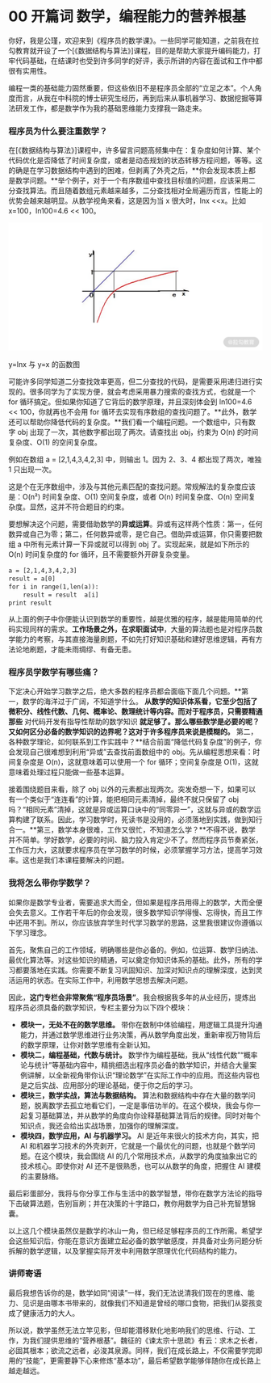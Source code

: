 # 00 开篇词 数学，编程能力的营养根基

你好，我是公瑾，欢迎来到《程序员的数学课》。一些同学可能知道，之前我在拉勾教育就开设了一个\[《数据结构与算法》\]课程，目的是帮助大家提升编码能力，打牢代码基础，在结课时也受到许多同学的好评，表示所讲的内容在面试和工作中都很有实用性。

编程一类的基础能力固然重要，但这些依旧不是程序员全部的“立足之本”。个人角度而言，从我在中科院的博士研究生经历，再到后来从事机器学习、数据挖掘等算法研发工作，都是数学作为我的基础思维能力支撑我一路走来。

### 程序员为什么要注重数学？

在\[《数据结构与算法》\]课程中，许多留言问题高频集中在：复杂度如何计算、某个代码优化是否降低了时间复杂度，或者是动态规划的状态转移方程问题，等等。这的确是在学习数据结构中遇到的困难，但剥离了外壳之后，**你会发现本质上都是数学问题。**举个例子，对于一个有序数组中查找目标值的问题，应该采用二分查找算法。而且随着数组元素越来越多，二分查找相对全局遍历而言，性能上的优势会越来越明显。从数学视角来看，这是因为当 x 很大时，lnx \<\<x。比如 x=100，ln100=4.6 \<\< 100。

![Lark20201026-155638.png](assets/Ciqc1F-WgVWAKiCwAAHQrgVV2Ps060.png)

y=lnx 与 y=x 的函数图

可能许多同学知道二分查找效率更高，但二分查找的代码，是需要采用递归进行实现的。很多同学为了实现方便，就会考虑采用暴力搜索的查找方式，也就是一个 for 循环搞定。但如果你知道了它背后的数学原理，并且深刻体会到 ln100=4.6 \<\< 100，你就再也不会用 for 循环去实现有序数组的查找问题了。**此外，数学还可以帮助你降低代码的复杂度。**我们看一个编程问题。一个数组中，只有数字 obj 出现了一次，其他数字都出现了两次。请查找出 obj，约束为 O(n) 的时间复杂度、O(1) 的空间复杂度。

例如在数组 a = \[2,1,4,3,4,2,3\] 中，则输出 1。因为 2、3、4 都出现了两次，唯独 1 只出现一次。

这是个在无序数组中，涉及与其他元素匹配的查找问题。常规解法的复杂度应该是：O(n²) 时间复杂度、O(1) 空间复杂度，或者 O(n) 时间复杂度、O(n) 空间复杂度。显然，这并不符合题目的约束。

要想解决这个问题，需要借助数学的**异或运算**。异或有这样两个性质：第一，任何数异或自己为零；第二，任何数异或零，是它自己。借助异或运算，你只需要把数组 a 中所有元素计算一下异或就可以得到 obj 了。实现起来，就是如下所示的 O(n) 时间复杂度的 for 循环，且不需要额外开辟复杂变量。

```
a = [2,1,4,3,4,2,3]
result = a[0]
for i in range(1,len(a)):
    result = result  a[i]
print result
```

从上面的例子中你便能认识到数学的重要性，越是优雅的程序，越是能用简单的代码实现同样的需求。**工作场景之外，在求职面试中**，大量的算法题也是对程序员数学能力的考察，与其直接海量刷题，不如先打好知识基础和建好思维逻辑，再有方法论地刷题，才能未雨绸缪、有备无患。

### 程序员学数学有哪些痛？

下定决心开始学习数学之后，绝大多数的程序员都会面临下面几个问题。**第一，数学的海洋过于广阔，不知道学什么。 **从数学的知识体系看，它至少包括了微积分、线性代数、几何、概率论、数理统计等内容。而对于程序员，只需要精通那些** 对代码开发有指导性帮助的数学知识 **就足够了。那么哪些数学是必要的呢？又如何区分必备的数学知识的边界呢？这对于许多程序员来说是模糊的。** 第二，各种数学理论，如何联系到工作实践中？**结合前面“降低代码复杂度”的例子，你会发现自己很难想到利用“异或”去查找前面数组中的 obj。先从编程思想来看：时间复杂度是 O(n)，这就意味着可以使用一个 for 循环；空间复杂度是 O(1)，这就意味着处理过程只能做一些基本运算。

接着围绕题目来看，除了 obj 以外的元素都出现两次。突发奇想一下，如果可以有一个类似于“连连看”的计算，能把相同元素清掉，最终不就只保留了 obj 吗？“相同元素”清掉，这就是异或运算口诀中的“同零异一”，这就与异或的数学运算构建了联系。因此，学习数学时，死读书是没用的，必须落地到实践，做到知行合一。**第三，数学本身很难，工作又很忙，不知道怎么学？**不得不说，数学并不简单。学好数学，必要的时间、脑力投入肯定少不了。然而程序员节奏紧张，工作压力大，这就要求程序员在学习数学的时候，必须掌握学习方法，提高学习效率。这也是我们本课程要解决的问题。

### 我将怎么带你学数学？

如果你是数学专业者，需要追求大而全，但如果是程序员用得上的数学，大而全便会失去意义。工作若干年后的你会发现，很多数学知识学得慢、忘得快，而且工作中还用不到。所以，你应该放弃学生时代学习数学的思路，这里我很建议你遵循以下学习理念。

首先，聚焦自己的工作领域，明确哪些是你必备的。例如，位运算、数学归纳法、最优化算法等。对这些知识的精通，可以奠定你知识体系的基础。此外，所有的学习都要落地在实践。你需要不断复习巩固知识、加深对知识点的理解深度，达到灵活运用的状态。在实际工作中，利用数学思想去解决问题。

因此，**这门专栏会非常聚焦“程序员场景”**。我会根据我多年的从业经历，提炼出程序员必须具备的数学知识，专栏主要分为以下四个模块：

- **模块一，无处不在的数学思维。** 带你在数制中体验编程，用逻辑工具提升沟通能力，并通过数学思维进行业务决策，再从数学角度出发，重新审视万物背后的数学原理，让你对数学思维有全新认知。
- **模块二，编程基础，代数与统计。** 数学作为编程基础，我从“线性代数”“概率论与统计”等基础内容中，精挑细选出程序员必备的数学知识，并结合大量案例讲解，以全新视角带你认识“理论数学”在实际工作中的应用。而这些内容也是之后实战、应用部分的理论基础，便于你之后的学习。
- **模块三，数学实战，算法与数据结构。** 算法和数据结构中存在大量的数学问题，脱离数学去孤立地看它们，一定是事倍功半的。在这个模块，我会与你一起复习基础算法，并从数学的角度向你诠释基础算法背后的规律。同时对每个知识点，我还会给出实战场景，加强你的理解深度。
- **模块四，数学应用，AI 与机器学习。** AI 是近年来很火的技术方向，其实，把 AI 和机器学习技术的外壳剥开，它就是一个最优化的问题，也就是个数学问题。在这个模块，我会围绕 AI 的几个常用技术点，从数学的角度抽象出它的技术核心。即使你对 AI 还不是很熟悉，也可以从数学的角度，把握住 AI 建模的主要脉络。

最后彩蛋部分，我将与你分享工作与生活中的数学智慧，带你在数学方法论的指导下击破算法题，告别盲刷；并在决策的十字路口，教你用数学为自己补充智慧锦囊。

以上这几个模块虽然仅是数学的冰山一角，但已经足够程序员的工作所需。希望学会这些知识后，你能在意识方面建立起必备的数学敏感度，并具备对业务问题分析拆解的数学逻辑，以及掌握实际开发中利用数学原理优化代码结构的能力。

### 讲师寄语

最后我想告诉你的是，数学如同“阅读”一样，我们无法说清我们现在的思维、能力、见识是由哪本书带来的，就像我们不知道是曾经的哪口食物，把我们从婴孩变成了健康活力的大人。

所以说，数学虽然无法立竿见影，但却能潜移默化地影响我们的思维、行动、工作，为我们提供思维的“营养根基”。魏征的《谏太宗十思疏》有云：求木之长者，必固其根本；欲流之远者，必浚其泉源。同样，我们在成长路上，不仅需要学完即用的“技能”，更需要静下心来修炼“基本功”，最后希望数学能够伴随你在成长路上越走越远。

